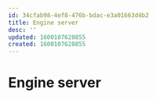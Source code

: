 ```yaml
---
id: 34cfab98-4ef8-476b-bdac-e3a01663d4b2
title: Engine server
desc: ''
updated: 1600107628855
created: 1600107628855
---
```

# Engine server
